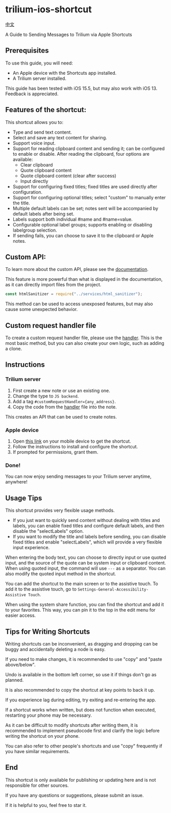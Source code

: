 # trilium-ios-shortcut

[中文](./README.zh_cn.md)

A Guide to Sending Messages to Trilium via Apple Shortcuts

## Prerequisites

To use this guide, you will need: 

- An Apple device with the Shortcuts app installed.
- A Trilium server installed.

This guide has been tested with iOS 15.5, but may also work with iOS 13. Feedback is appreciated. 

## Features of the shortcut:

 This shortcut allows you to: 

- Type and send text content.
- Select and save any text content for sharing.
- Support voice input.
- Support for reading clipboard content and sending it; can be configured to enable or disable. After reading the clipboard, four options are available:
  - Clear clipboard
  - Quote clipboard content
  - Quote clipboard content (clear after success)
  - Input directly
- Support for configuring fixed titles; fixed titles are used directly after configuration.
- Support for configuring optional titles; select "custom" to manually enter the title.
- Multiple default labels can be set; notes sent will be accompanied by default labels after being set.
- Labels support both individual #name and #name=value.
- Configurable optional label groups; supports enabling or disabling labelgroup selection.
- If sending fails, you can choose to save it to the clipboard or Apple notes.

## Custom API:

To learn more about the custom API, please see the [documentation](https://github.com/zadam/trilium/wiki/Custom-request-handler). 

This feature is more powerful than what is displayed in the documentation, as it can directly import files from the project.

```js
const htmlSanitizer = require("../services/html_sanitizer");
```

This method can be used to access unexposed features, but may also cause some unexpected behavior.

## Custom request handler file

 To create a custom request handler file, please use the [handler](./handler.js). This is the most basic method, but you can also create your own logic, such as adding a clone. 

## Instructions

### Trilium server

1. First create a new note or use an existing one.
2. Change the type to `JS backend`.
3. Add a tag `#customRequestHandler={any_address}`.
4. Copy the code from the [handler](./handler.js) file into the note.

This creates an API that can be used to create notes.

### Apple device

1. Open [this link](https://www.icloud.com/shortcuts/f78f13395a5245b4a330227c8fef4087) on your mobile device to get the shortcut.
2. Follow the instructions to install and configure the shortcut.
3. If prompted for permissions, grant them.

### Done!

You can now enjoy sending messages to your Trilium server anytime, anywhere!

## Usage Tips

This shortcut provides very flexible usage methods.

- If you just want to quickly send content without dealing with titles and labels, you can enable fixed titles and configure default labels, and then disable the "selectLabels" option.
- If you want to modify the title and labels before sending, you can disable fixed titles and enable "selectLabels", which will provide a very flexible input experience.

When entering the body text, you can choose to directly input or use quoted input, and the source of the quote can be system input or clipboard content. When using quoted input, the command will use `---` as a separator. You can also modify the quoted input method in the shortcut.

You can add the shortcut to the main screen or to the assistive touch. To add it to the assistive touch, go to `Settings-General-Accessibility-Assistive Touch`.

When using the system share function, you can find the shortcut and add it to your favorites. This way, you can pin it to the top in the edit menu for easier access.

## Tips for Writing Shortcuts

Writing shortcuts can be inconvenient, as dragging and dropping can be buggy and accidentally deleting a node is easy.

If you need to make changes, it is recommended to use "copy" and "paste above/below".

Undo is available in the bottom left corner, so use it if things don't go as planned.

It is also recommended to copy the shortcut at key points to back it up.

If you experience lag during editing, try exiting and re-entering the app.

If a shortcut works when written, but does not function when executed, restarting your phone may be necessary.

As it can be difficult to modify shortcuts after writing them, it is recommended to implement pseudocode first and clarify the logic before writing the shortcut on your phone.

You can also refer to other people's shortcuts and use "copy" frequently if you have similar requirements.

## End

This shortcut is only available for publishing or updating here and is not responsible for other sources.

If you have any questions or suggestions, please submit an issue.

If it is helpful to you, feel free to star it.
